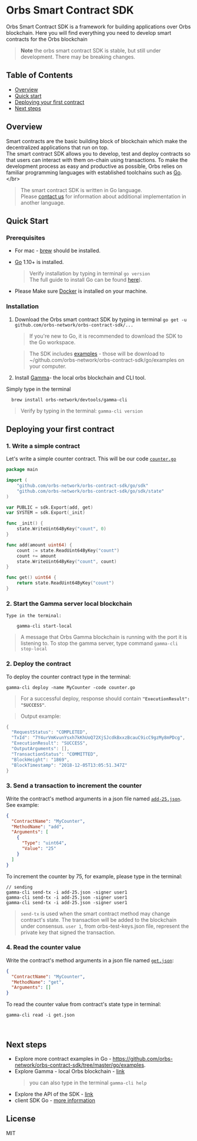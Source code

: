 # Orbs Smart Contract SDK

Orbs Smart Contract SDK is a framework for building  applications over Orbs blockchain.
Here you will find everything you need to develop smart contracts for the Orbs blockchain
> **Note** the orbs smart contract SDK is stable, but still under development. There may be breaking changes.

## Table of Contents

* [Overview](#Overview)
* [Quick start](#Quick-Start)
* [Deploying your first contract](#Deploying-your-first-contract)
* [Next steps](#Next-steps)
&nbsp;

## Overview

Smart contracts are the basic building block of blockchain which make the decentralized applications that run on top.</br>
The smart contract SDK allows you to develop, test and deploy contracts so that users can interact with them on-chain using transactions.
To make the development process as easy and productive as possible, Orbs relies on familiar programming languages with established toolchains such as [Go](https://en.wikipedia.org/wiki/Go_(programming_language)).</br>
> The smart contract SDK is  written in Go language. </br>
Please [contact us](FeatureRequest@orbs.com ) for information about additional implementation in another language.
&nbsp;


## Quick Start

### Prerequisites

- For mac - [brew](https://brew.sh/) should be installed.
- [Go](https://golang.org/doc/install) 1.10+ is installed. 
   
   > Verify installation by typing in terminal `go version`<br/> 
   >The full guide to install Go can be found [here](https://golang.org/doc/install)). 

- Please Make sure [Docker](https://docs.docker.com/docker-for-mac/install/) is installed on your machine.

### Installation 

1. Download the Orbs smart contract SDK by typing in terminal `go get -u github.com/orbs-network/orbs-contract-sdk/...`</br>
   > If you're new to Go, it is recommended to download the SDK to the Go workspace.

   > The SDK includes [examples](https://github.com/orbs-network/orbs-contract-sdk/tree/master/go/examples) - those
     will be download to  ~/github.com/orbs-network/orbs-contract-sdk/go/examples on your computer.
   
2. Install [Gamma]((GAMMA.md))- the local orbs blockchain and CLI tool. 

Simply type in the terminal
```
  brew install orbs-network/devtools/gamma-cli

```
> Verify by typing in the terminal: `gamma-cli version`

## Deploying your first contract

### 1. Write a simple contract

Let's write a simple counter contract.
This will be our code [`counter.go`](https://github.com/orbs-network/orbs-contract-sdk/blob/master/go/examples/counter/counter.go)
```go
package main

import (
    "github.com/orbs-network/orbs-contract-sdk/go/sdk"
    "github.com/orbs-network/orbs-contract-sdk/go/sdk/state"
)

var PUBLIC = sdk.Export(add, get)
var SYSTEM = sdk.Export(_init)

func _init() {
    state.WriteUint64ByKey("count", 0)
}

func add(amount uint64) {
    count := state.ReadUint64ByKey("count")
    count += amount
    state.WriteUint64ByKey("count", count)
}

func get() uint64 {
    return state.ReadUint64ByKey("count")
}
```

### 2. Start the Gamma server local blockchain 

    Type in the terminal:
```
    gamma-cli start-local
```
> A message that Orbs Gamma blockchain is running with the port it is listening to.
> To stop the gamma server, type command `gamma-cli stop-local`

### 2. Deploy the contract

To deploy the counter contract type in the terminal:
```
gamma-cli deploy -name MyCounter -code counter.go
```

> For a successful deploy, response should contain **`"ExecutionResult": "SUCCESS"`**.

> Output example:
```go
{
  "RequestStatus": "COMPLETED",
  "TxId": "7Y4urVmKvunYsxh7kKhUoQ72XjSJcdkBxxzBcauC9icC9gzMy8mPDcg",
  "ExecutionResult": "SUCCESS",
  "OutputArguments": [],
  "TransactionStatus": "COMMITTED",
  "BlockHeight": "1869",
  "BlockTimestamp": "2018-12-05T13:05:51.347Z"
}
```
### 3. Send a transaction to increment the counter

Write the contract's method arguments in a json file named [`add-25.json`](https://github.com/orbs-network/orbs-contract-sdk/blob/master/go/examples/counter/test/add-25.json). See example: 

```json
{
  "ContractName": "MyCounter",
  "MethodName": "add", 
  "Arguments": [
    {
      "Type": "uint64",
      "Value": "25"
    }
  ]
}
```

To increment the counter by 75, for example, please type in the terminal:
```
// sending 
gamma-cli send-tx -i add-25.json -signer user1
gamma-cli send-tx -i add-25.json -signer user1
gamma-cli send-tx -i add-25.json -signer user1
```
>  `send-tx` is used when the smart contract method may change contract's state. 
   The transaction will be added to the blockchain under consensus.
>  `user 1`, from orbs-test-keys.json file, represent the private key that signed the transaction.

### 4. Read the counter value

Write the contract's method arguments in a json file named [`get.json`](https://github.com/orbs-network/orbs-contract-sdk/blob/master/go/examples/counter/test/get.json):

```json
{
  "ContractName": "MyCounter",
  "MethodName": "get",
  "Arguments": []
}
```

To read the counter value from contract's state type in terminal:
```
gamma-cli read -i get.json
```
&nbsp;

## Next steps

- Explore more contract examples in Go  - https://github.com/orbs-network/orbs-contract-sdk/tree/master/go/examples.
- Explore Gamma - local Orbs blockchain - [link](https://github.com/orbs-network/orbs-contract-sdk/blob/master/GAMMA.md) 
    >you can also type in the terminal `gamma-cli help`
- Explore the API of the SDK - [link](https://github.com/orbs-network/orbs-contract-sdk/tree/master/go/sdk)
- client SDK Go - [more information](https://github.com/orbs-network/orbs-client-sdk-go)


## License

MIT
